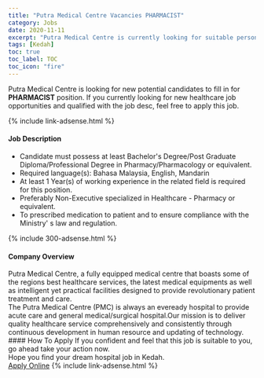 ```yaml
---
title: "Putra Medical Centre Vacancies PHARMACIST" 
category: Jobs 
date: 2020-11-11 
excerpt: "Putra Medical Centre is currently looking for suitable person to fill in the PHARMACIST which positioned at Kedah" 
tags: [Kedah] 
toc: true 
toc_label: TOC 
toc_icon: "fire" 
--- 
```


<p>Putra Medical Centre is looking for new potential candidates to fill in for <b>PHARMACIST</b> position. If you currently looking for new healthcare job opportunities and qualified with the job desc, feel free to apply this job.
</p>{% include link-adsense.html %} 
<div><div><div><h4>Job Description</h4></div></div><div><div><span><div><ul><li>Candidate must possess at least Bachelor's Degree/Post Graduate Diploma/Professional Degree in Pharmacy/Pharmacology or equivalent.</li><li>Required language(s):&#160;Bahasa Malaysia, English, Mandarin</li><li>At least 1&#160;Year(s) of working experience in the related field is required for this position.</li><li>Preferably Non-Executive specialized in Healthcare - Pharmacy or equivalent.</li><li>To prescribed medication to patient and to ensure compliance with the Ministry' s law and regulation.</li></ul></div></span></div></div></div> 
{% include 300-adsense.html %} 
<div><div><div><h4>Company Overview</h4></div></div><div><div><span><div><div>Putra Medical Centre, a fully equipped medical centre that boasts some of the regions best healthcare services, the latest medical equipments as well as intelligent yet practical facilities designed to provide revolutionary patient treatment and care.</div>
<div>The Putra Medical Centre (PMC) is always an eveready hospital to provide acute care and general medical/surgical hospital.Our mission is to deliver quality healthcare service comprehensively and consistently through continuous development in human resource and updating of technology.</div></div></span></div></div></div> 
#### How To Apply 
If you confident and feel that this job is suitable to you, go ahead take your action now. <br/> 
Hope you find your dream hospital job in Kedah. <br/> 
<a href="https://www.jobstreet.com.my/en/job/pharmacist-4421986?jobId=jobstreet-my-job-4421986&sectionRank=30&token=0~c85915ea-57c0-4550-ac5e-9643b1233679&fr=SRP%20View%20In%20New%20Ta" class="btn btn--warning" target="_blank" rel="nofollow noopenner">Apply Online</a> 
{% include link-adsense.html %} 